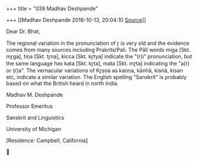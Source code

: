 +++
title = "039 Madhav Deshpande"

+++
[[Madhav Deshpande	2018-10-13, 20:04:10 [Source](https://groups.google.com/g/bvparishat/c/4I0IFiOEIlU)]]



Dear Dr. Bhat,

  

  The regional variation in the pronunciation of r̥ is very old and the evidence comes from many sources including Prakrits/Pali. The Pāli words miga \[Skt. mr̥ga\], tiṇa \[Skt. tr̥na\], kicca \[Skt. kr̥tya\] indicate the "(r)i" pronunciation, but the same language has kata \[Skt. kr̥ta\], mata \[Skt. mr̥ta\] indicating the "a(r) or (r)a". The vernacular variations of Kr̥ṣṇa as kaṇṇa, kānhā, kisnā, kisan etc, indicate a similar variation. The English spelling "Sanskrit" is probably based on what the British heard in north India.

  

Madhav M. Deshpande

Professor Emeritus

Sanskrit and Linguistics

University of Michigan

\[Residence: Campbell, California\]

  



